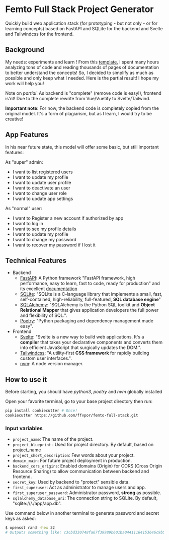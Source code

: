 # Femto Full Stack Project Generator

Quickly build web application stack (for prototyping - but not only - or for learning concepts) based on FastAPI and SQLite for the backend and Svelte and Tailwindcss for the frontend.

## Background

My needs: experiments and learn ! From this [template](https://github.com/tiangolo/full-stack-fastapi-postgresql), I spent many hours analyzing tons of code and reading thousands of pages of documentation to better understand the concepts! So, I decided to simplify as much as possible and only keep what I needed. Here is the partial result! I hope my work will help you!

Note on *partial*: As backend is "complete" (remove code is easy!), frontend is'nt! Due to the complete rewrite from Vue/Vuetify to Svelte/Tailwind.

**Important note**: For now, the backend code is completely copied from the original model. It's a form of plagiarism, but as I learn, I would try to be creative!

## App Features

In his near future state, this model will offer some basic, but still important features:

As "super" admin:

- I want to list registered users
- I want to update my profile
- I want to update user profile
- I want to deactivate an user
- I want to change user role
- I want to update app settings

As "normal" user:

- I want to Register a new account if authorized by app
- I want to log in
- I want to see my profile details
- I want to update my profile
- I want to change my password
- I want to recover my password if I lost it

## Technical Features

- Backend
    - [FastAPI](https://github.com/tiangolo/fastapi): A Python framework "FastAPI framework, high performance, easy to learn, fast to code, ready for production" and its excellent [documentation](https://fastapi.tiangolo.com/)
    - [SQLite](https://sqlite.org/index.html): "SQLite is a C-language library that implements a small, fast, self-contained, high-reliability, full-featured, **SQL database engine**"
    - [SQLAlchemy](https://www.sqlalchemy.org/): "SQLAlchemy is the Python SQL toolkit and **Object Relational Mapper** that gives application developers the full power and flexibility of SQL.".
    - [Poetry](https://python-poetry.org/): "Python packaging and dependency management made easy".
- Frontend
    - [Svelte](https://github.com/sveltejs/svelte): "Svelte is a new way to build web applications. It's a **compiler** that takes your declarative components and converts them into efficient JavaScript that surgically updates the DOM.".
    - [Tailwindcss](https://github.com/tailwindlabs/tailwindcss): "A utility-first **CSS framework** for rapidly building custom user interfaces.".
    - [nvm](https://github.com/nvm-sh/nvm): A node version manager.

## How to use it

Before starting, you should have *python3*, *poetry* and *nvm* globally installed

Open your favorite terminal, go to your base project directory then run:

```zsh
pip install cookiecutter # Once!
cookiecutter https://github.com/ffvpor/femto-full-stack.git
```

### Input variables

- ```project_name```: The name of the project.
- ```project_blueprint``` : Used for project directory. By default, based on project_name
- ```project_short_description```: Few words about your project.
- ```domain_main```: For future project deployment in production.
- ```backend_cors_origins```: Enabled domains (Origin) for CORS (Cross Origin Resource Sharing) to allow communication between backend and frontend.
- ```secret_key```: Used by backend to "protect" sensible data.
- ```first_superuser```: Act as administrator to manage users and app.
- ```first_superuser_password```: Administrator password, **strong** as possible.
- ```sqlalchemy_database_uri```: The connection string to SQLite. By default, "sqlite:///./app/app.db".

Use command below in another terminal to generate password and secret keys as asked:

```zsh
$ openssl rand -hex 32
# Outputs something like: c3cbd330748fa67f39989b601ba04411164153646c9b5445c65cf5404580b2dc
```
